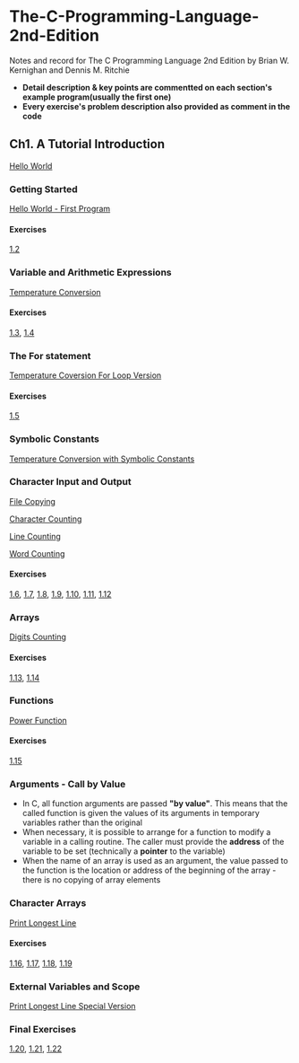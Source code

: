 # The-C-Programming-Language-2nd-Edition

Notes and record for The C Programming Language 2nd Edition by Brian W. Kernighan and Dennis M. Ritchie

- **Detail description & key points are commentted on each section's example program(usually the first one)**
- **Every exercise's problem description also provided as comment in the code**

## Ch1. A Tutorial Introduction

[Hello World](./ch1/hello_world.c)

### Getting Started

[Hello World - First Program](./ch1/hello_world.c)

#### Exercises

[1.2](./ch1/exercise2.c)

### Variable and Arithmetic Expressions

[Temperature Conversion](./ch1/f_to_c.c)

#### Exercises

[1.3](./ch1/exercise3.c), [1.4](./ch1/exercise4.c)

### The For statement

[Temperature Coversion For Loop Version](./ch1/exercise5.c)

#### Exercises

[1.5](./ch1/exercise5.c)

### Symbolic Constants

[Temperature Conversion with Symbolic Constants](./ch1/f_to_c_symbolic_constant.c)

### Character Input and Output

[File Copying](./ch1/file_copying.c)

[Character Counting](./ch1/char_count.c)

[Line Counting](./ch1/line_count.c)

[Word Counting](./ch1/word_count.c)

#### Exercises

[1.6](./ch1/exercise6.c), [1.7](./ch1/exercise7.c), [1.8](./ch1/exercise8.c), [1.9](./ch1/exercise9.c), [1.10](./ch1/exercise10.c), [1.11](./ch1/exercise11.c), [1.12](./ch1/exercise12.c)

### Arrays

[Digits Counting](./ch1/digits_count.c)

#### Exercises

[1.13](./ch1/exercise13.c), [1.14](./ch1/exercise14.c)

### Functions

[Power Function](./ch1/power.c)

#### Exercises

[1.15](./ch1/exercise15.c)

### Arguments - Call by Value

- In C, all function arguments are passed **"by value"**. This means that the called function is given the values of its arguments in temporary variables rather than the original
- When necessary, it is possible to arrange for a function to modify a variable in a calling routine. The caller must provide the **address** of the variable to be set (technically a **pointer** to the variable)
- When the name of an array is used as an argument, the value passed to the function is the location or address of the beginning of the array - there is no copying of array elements

### Character Arrays

[Print Longest Line](./ch1/print_longest_line.c)

#### Exercises

[1.16](./ch1/exercise16.c), [1.17](./ch1/exercise17.c), [1.18](./ch1/exercise18.c), [1.19](./ch1/exercise19.c)

### External Variables and Scope
[Print Longest Line Special Version](./ch1/print_longest_line_external.c)


### Final Exercises

[1.20](./ch1/exercise20.c), [1.21](./ch1/exercise21.c), [1.22](./ch1/exercise22.c)
